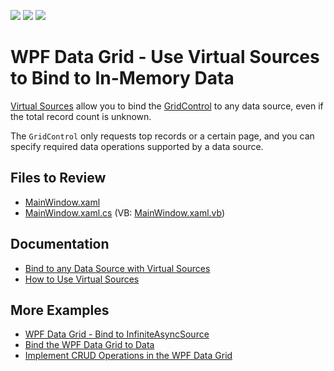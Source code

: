 <!-- default badges list -->
![](https://img.shields.io/endpoint?url=https://codecentral.devexpress.com/api/v1/VersionRange/136621422/22.2.2%2B)
[![](https://img.shields.io/badge/Open_in_DevExpress_Support_Center-FF7200?style=flat-square&logo=DevExpress&logoColor=white)](https://supportcenter.devexpress.com/ticket/details/T830577)
[![](https://img.shields.io/badge/📖_How_to_use_DevExpress_Examples-e9f6fc?style=flat-square)](https://docs.devexpress.com/GeneralInformation/403183)
<!-- default badges end -->

# WPF Data Grid - Use Virtual Sources to Bind to In-Memory Data

[Virtual Sources](https://docs.devexpress.com/WPF/10803/controls-and-libraries/data-grid/bind-to-data/bind-to-any-data-source-with-virtual-sources) allow you to bind the [GridControl](https://docs.devexpress.com/WPF/6084/controls-and-libraries/data-grid) to any data source, even if the total record count is unknown.

The `GridControl` only requests top records or a certain page, and you can specify required data operations supported by a data source.

## Files to Review

* [MainWindow.xaml](./CS/MainWindow.xaml)
* [MainWindow.xaml.cs](./CS/MainWindow.xaml.cs) (VB: [MainWindow.xaml.vb](./VB/MainWindow.xaml.vb))

## Documentation

* [Bind to any Data Source with Virtual Sources](https://docs.devexpress.com/WPF/10803/controls-and-libraries/data-grid/bind-to-data/bind-to-any-data-source-with-virtual-sources)
* [How to Use Virtual Sources](https://docs.devexpress.com/WPF/120194/controls-and-libraries/data-grid/bind-to-data/bind-to-any-data-source-with-virtual-sources/use-virtual-sources)

## More Examples

* [WPF Data Grid - Bind to InfiniteAsyncSource](https://github.com/DevExpress-Examples/wpf-data-grid-bind-to-infiniteasyncsource)
* [Bind the WPF Data Grid to Data](https://github.com/DevExpress-Examples/how-to-bind-wpf-grid-to-data)
* [Implement CRUD Operations in the WPF Data Grid](https://github.com/DevExpress-Examples/wpf-data-grid-implement-crud-operations)
